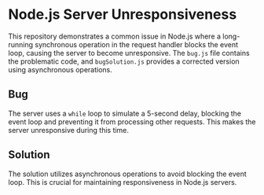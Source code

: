 # Node.js Server Unresponsiveness

This repository demonstrates a common issue in Node.js where a long-running synchronous operation in the request handler blocks the event loop, causing the server to become unresponsive.  The `bug.js` file contains the problematic code, and `bugSolution.js` provides a corrected version using asynchronous operations.

## Bug
The server uses a `while` loop to simulate a 5-second delay, blocking the event loop and preventing it from processing other requests.  This makes the server unresponsive during this time.

## Solution
The solution utilizes asynchronous operations to avoid blocking the event loop. This is crucial for maintaining responsiveness in Node.js servers.